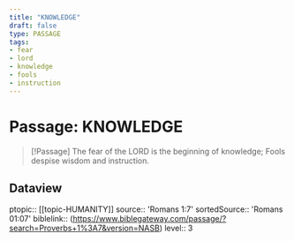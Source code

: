 ```yaml
---
title: "KNOWLEDGE"
draft: false
type: PASSAGE
tags:
- fear
- lord
- knowledge
- fools
- instruction
---
```


# Passage: KNOWLEDGE
> [!Passage]
> The fear of the LORD is the beginning of knowledge;
> Fools despise wisdom and instruction.

## Dataview
ptopic:: [[topic-HUMANITY]]
source:: 'Romans 1:7'
sortedSource:: 'Romans 01:07'
biblelink:: (https://www.biblegateway.com/passage/?search=Proverbs+1%3A7&version=NASB)
level:: 3